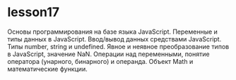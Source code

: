 # lesson17
Основы программирования на базе языка JavaScript. Переменные и типы данных в JavaScript. Ввод/вывод данных средствами JavaScript. Типы number, string и undefined. Явное и неявное преобразование типов в JavaScript, значение NaN. Операции над переменными, понятие оператора (унарного, бинарного) и операнда. Объект Math и математические функции.

